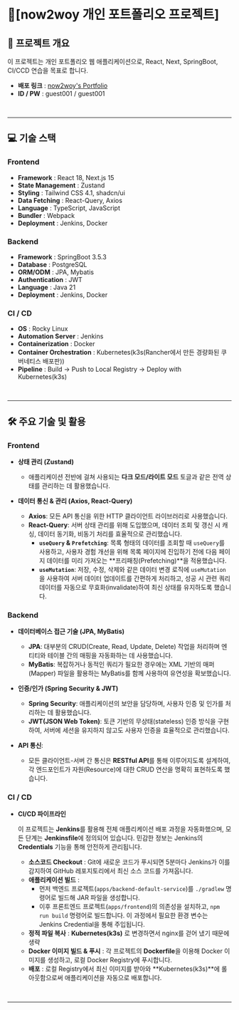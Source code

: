 # 📝[now2woy 개인 포트폴리오 프로젝트]

## 🚀 프로젝트 개요
이 프로젝트는 개인 포트폴리오 웹 애플리케이션으로, React, Next, SpringBoot, CI/CCD 연습을 목표로 합니다.

- **배포 링크** : <a href="https://now2woy.duckdns.org" target="_blank">now2woy's Portfolio</a>
- **ID / PW** : guest001 / guest001

<br />

---




## 💻 기술 스택

### **Frontend**
- **Framework** : React 18, Next.js 15
- **State Management** : Zustand
- **Styling** : Tailwind CSS 4.1, shadcn/ui
- **Data Fetching** : React-Query, Axios
- **Language** : TypeScript, JavaScript
- **Bundler** : Webpack
- **Deployment** : Jenkins, Docker

### **Backend**
- **Framework** : SpringBoot 3.5.3
- **Database** : PostgreSQL
- **ORM/ODM** : JPA, Mybatis
- **Authentication** : JWT
- **Language** : Java 21
- **Deployment** : Jenkins, Docker

### **CI / CD**
- **OS** : Rocky Linux
- **Automation Server** : Jenkins
- **Containerization** : Docker
- **Container Orchestration** : Kubernetes(k3s(Rancher에서 만든 경량화된 쿠버네티스 배포판))
- **Pipeline** : Build → Push to Local Registry → Deploy with Kubernetes(k3s)

<br />

---




## 🛠️ 주요 기술 및 활용

### **Frontend**
-   **상태 관리 (Zustand)**
    -   애플리케이션 전반에 걸쳐 사용되는 **다크 모드/라이트 모드** 토글과 같은 전역 상태를 관리하는 데 활용했습니다.

-   **데이터 통신 & 관리 (Axios, React-Query)**
    -   **Axios**: 모든 API 통신을 위한 HTTP 클라이언트 라이브러리로 사용했습니다.
    -   **React-Query**: 서버 상태 관리를 위해 도입했으며, 데이터 조회 및 갱신 시 캐싱, 데이터 동기화, 비동기 처리를 효율적으로 관리했습니다.
        -   **`useQuery` & `Prefetching`**: 목록 형태의 데이터를 조회할 때 `useQuery`를 사용하고, 사용자 경험 개선을 위해 목록 페이지에 진입하기 전에 다음 페이지 데이터를 미리 가져오는 **프리패칭(Prefetching)**을 적용했습니다.
        -   **`useMutation`**: 저장, 수정, 삭제와 같은 데이터 변경 로직에 `useMutation`을 사용하여 서버 데이터 업데이트를 간편하게 처리하고, 성공 시 관련 쿼리 데이터를 자동으로 무효화(invalidate)하여 최신 상태를 유지하도록 했습니다.

### **Backend**
-   **데이터베이스 접근 기술 (JPA, MyBatis)**
    -   **JPA**: 대부분의 CRUD(Create, Read, Update, Delete) 작업을 처리하며 엔티티와 테이블 간의 매핑을 자동화하는 데 사용했습니다.
    -   **MyBatis**: 복잡하거나 동적인 쿼리가 필요한 경우에는 XML 기반의 매퍼(Mapper) 파일을 활용하는 MyBatis를 함께 사용하여 유연성을 확보했습니다.

-   **인증/인가 (Spring Security & JWT)**
    -   **Spring Security**: 애플리케이션의 보안을 담당하며, 사용자 인증 및 인가를 처리하는 데 활용했습니다.
    -   **JWT(JSON Web Token)**: 토큰 기반의 무상태(stateless) 인증 방식을 구현하여, 서버에 세션을 유지하지 않고도 사용자 인증을 효율적으로 관리했습니다.

-   **API 통신**:
    -   모든 클라이언트-서버 간 통신은 **RESTful API**를 통해 이루어지도록 설계하여, 각 엔드포인트가 자원(Resource)에 대한 CRUD 연산을 명확히 표현하도록 했습니다.


### **CI / CD**
- **CI/CD 파이프라인**

  이 프로젝트는 **Jenkins**를 활용해 전체 애플리케이션 배포 과정을 자동화했으며, 모든 단계는 **Jenkinsfile**에 정의되어 있습니다. 민감한 정보는 Jenkins의 **Credentials** 기능을 통해 안전하게 관리됩니다.

  - **소스코드 Checkout** : Git에 새로운 코드가 푸시되면 5분마다 Jenkins가 이를 감지하여 GitHub 레포지토리에서 최신 소스 코드를 가져옵니다.
  - **애플리케이션 빌드** :
    -   먼저 백엔드 프로젝트(`apps/backend-default-service`)를 `./gradlew` 명령어로 빌드해 JAR 파일을 생성합니다.
    -   이후 프론트엔드 프로젝트(`apps/frontend`)의 의존성을 설치하고, `npm run build` 명령어로 빌드합니다. 이 과정에서 필요한 환경 변수는 Jenkins Credential을 통해 주입됩니다.
  - **정적 파일 복사** : **Kubernetes(k3s)** 로 변경하면서 nginx를 걷어 냈기 때문에 생략
  - **Docker 이미지 빌드 & 푸시** : 각 프로젝트의 **Dockerfile**을 이용해 Docker 이미지를 생성하고, 로컬 Docker Registry에 푸시합니다.
  - **배포** : 로컬 Registry에서 최신 이미지를 받아와 **Kubernetes(k3s)**에 롤아웃함으로써 애플리케이션을 자동으로 배포합니다.

<br />

---



